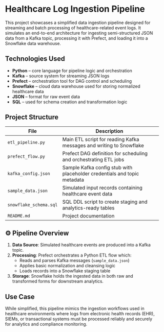 # Healthcare Log Ingestion Pipeline

This project showcases a simplified data ingestion pipeline designed for streaming and batch processing of healthcare-related event logs. It simulates an end-to-end architecture for ingesting semi-structured JSON data from a Kafka topic, processing it with Prefect, and loading it into a Snowflake data warehouse.

## Technologies Used

- **Python** – core language for pipeline logic and orchestration
- **Kafka** – source system for streaming JSON logs
- **Prefect** – orchestration tool for DAG control and scheduling
- **Snowflake** – cloud data warehouse used for storing normalized healthcare data
- **JSON** – format for raw event data
- **SQL** – used for schema creation and transformation logic

## Project Structure

| File | Description |
|------|-------------|
| `etl_pipeline.py` | Main ETL script for reading Kafka messages and writing to Snowflake |
| `prefect_flow.py` | Prefect DAG definition for scheduling and orchestrating ETL jobs |
| `kafka_config.json` | Sample Kafka config stub with placeholder credentials and topic metadata |
| `sample_data.json` | Simulated input records containing healthcare event data |
| `snowflake_schema.sql` | SQL DDL script to create staging and analytics-ready tables |
| `README.md` | Project documentation |

## ⚙️ Pipeline Overview

1. **Data Source**: Simulated healthcare events are produced into a Kafka topic.
2. **Processing**: Prefect orchestrates a Python ETL flow which:
   - Reads and parses Kafka messages (`sample_data.json`)
   - Applies basic normalization and cleansing logic
   - Loads records into a Snowflake staging table
3. **Storage**: Snowflake holds the ingested data in both raw and transformed forms for downstream analytics.

## Use Case

While simplified, this pipeline mimics the ingestion workflows used in healthcare environments where logs from electronic health records (EHR), SIEMs, or transactional systems must be processed reliably and securely for analytics and compliance monitoring.

